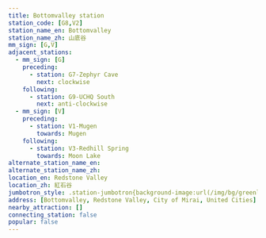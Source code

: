 ```yaml
---
title: Bottomvalley station
station_code: [G8,V2]
station_name_en: Bottomvalley
station_name_zh: 山底谷
mm_sign: [G,V]
adjacent_stations:
  - mm_sign: [G]
    preceding:
      - station: G7-Zephyr Cave
        next: clockwise
    following:
      - station: G9-UCHQ South
        next: anti-clockwise
  - mm_sign: [V]
    preceding:
      - station: V1-Mugen
        towards: Mugen
    following:
      - station: V3-Redhill Spring
        towards: Moon Lake
alternate_station_name_en: 
alternate_station_name_zh: 
location_en: Redstone Valley
location_zh: 紅石谷
jumbotron_style: .station-jumbotron{background-image:url(/img/bg/greenline.png),url(/img/bg/victoryline.png);background-repeat:no-repeat;background-size:100% 10px;background-position:0 115px,0 145px}
address: [Bottomvalley, Redstone Valley, City of Mirai, United Cities]
nearby_attraction: []
connecting_station: false
popular: false
---
```


